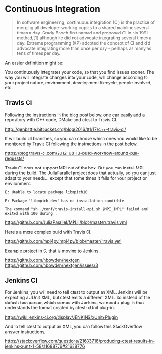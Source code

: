 # Continuous Integration

>In software engineering, continuous integration (CI) is the practice of merging all
>developer working copies to a shared mainline several times a day. Grady Booch
>first named and proposed CI in his 1991 method,[1] although he did not advocate
>integrating several times a day. Extreme programming (XP) adopted the concept
>of CI and did advocate integrating more than once per day - perhaps as many
>as tens of times per day.

An easier definition might be:

You continuously integrates your code, so that you find issues sooner.
The way you will integrate changes into your code, will
change according to your project nature, environment, development lifecycle,
people involved, etc.

## Travis CI

Following the instructions in the blog post below, one can easily add a
repository with C++ code, CMake and ctest to Travis CI.

http://genbattle.bitbucket.org/blog/2016/01/17/c++-travis-ci/

It will build all branches, so you can choose which ones you would like
to be monitored by Travis CI following the instructions in the post below.

https://blog.travis-ci.com/2012-08-13-build-workflow-around-pull-requests/

Travis CI does not support MPI out of the box. But you can install MPI during the build.
The JuliaParallel project does that actually, so you can just adapt to your
needs... except that some times it fails for your project or environment.

```
E: Unable to locate package libmpich10

E: Package 'libmpich-dev' has no installation candidate

The command "sh ./conf/travis-install-mpi.sh $MPI_IMPL" failed and exited with 100 during .
```

https://github.com/JuliaParallel/MPI.jl/blob/master/.travis.yml

Here's a more complex build with Travis CI.

https://github.com/mpi4py/mpi4py/blob/master/.travis.yml

Example project in C, that is moving to Jenkins.

https://github.com/hbowden/nextgen
https://github.com/hbowden/nextgen/issues/3

## Jenkins CI

For Jenkins, you will need to tell ctest to output an XML. Jenkins will be
expecting a JUnit XML, but ctest emits a different XML. So instead of the
default test parser, which comes with Jenkins, we need a plug-in that
understands the format created by ctest: xUnit plug-in.

https://wiki.jenkins-ci.org/display/JENKINS/xUnit+Plugin

And to tell ctest to output an XML, you can follow this StackOverflow
answer instructions.

https://stackoverflow.com/questions/21633716/producing-ctest-results-in-jenkins-xunit-1-58/21688776#21688776


